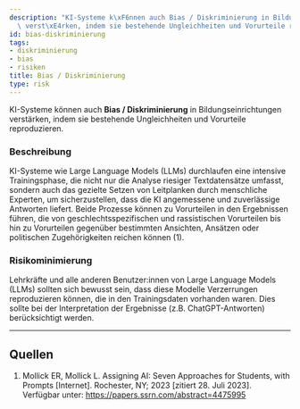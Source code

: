 ```yaml
---
description: "KI-Systeme k\xF6nnen auch Bias / Diskriminierung in Bildungseinrichtungen\
  \ verst\xE4rken, indem sie bestehende Ungleichheiten und Vorurteile reproduzieren."
id: bias-diskriminierung
tags:
- diskriminierung
- bias
- risiken
title: Bias / Diskriminierung
type: risk
---
```



KI-Systeme können auch **Bias / Diskriminierung** in Bildungseinrichtungen verstärken, indem sie bestehende Ungleichheiten und Vorurteile reproduzieren.


### Beschreibung

KI-Systeme wie Large Language Models (LLMs) durchlaufen eine intensive Trainingsphase, die nicht nur die Analyse riesiger Textdatensätze umfasst, sondern auch das gezielte Setzen von Leitplanken durch menschliche Experten, um sicherzustellen, dass die KI angemessene und zuverlässige Antworten liefert. Beide Prozesse können zu Vorurteilen in den Ergebnissen führen, die von geschlechtsspezifischen und rassistischen Vorurteilen bis hin zu Vorurteilen gegenüber bestimmten Ansichten, Ansätzen oder politischen Zugehörigkeiten reichen können (1).


### Risikominimierung

Lehrkräfte und alle anderen Benutzer:innen von Large Language Models (LLMs) sollten sich bewusst sein, dass diese Modelle Verzerrungen reproduzieren können, die in den Trainingsdaten vorhanden waren. Dies sollte bei der Interpretation der Ergebnisse (z.B. ChatGPT-Antworten) berücksichtigt werden.


---


## Quellen
1.	Mollick ER, Mollick L. Assigning AI: Seven Approaches for Students, with Prompts [Internet]. Rochester, NY; 2023 [zitiert 28. Juli 2023]. Verfügbar unter: https://papers.ssrn.com/abstract=4475995